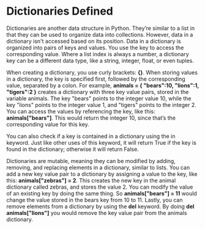 # Dictionaries Defined

Dictionaries are another data structure in Python. They’re similar to a list in that they can be used to organize data into collections. However, data in a dictionary isn't accessed based on its position. Data in a dictionary is organized into pairs of keys and values. You use the key to access the corresponding value. Where a list index is always a number, a dictionary key can be a different data type, like a string, integer, float, or even tuples.

When creating a dictionary, you use curly brackets: **{}**. When storing values in a dictionary, the key is specified first, followed by the corresponding value, separated by a colon. For example, **animals = { "bears":10, "lions":1, "tigers":2 }** creates a dictionary with three key value pairs, stored in the variable animals. The key "bears" points to the integer value 10, while the key "lions" points to the integer value 1, and "tigers" points to the integer 2. You can access the values by referencing the key, like this: **animals["bears"]**. This would return the integer 10, since that’s the corresponding value for this key.

You can also check if a key is contained in a dictionary using the in keyword. Just like other uses of this keyword, it will return True if the key is found in the dictionary; otherwise it will return False.

Dictionaries are mutable, meaning they can be modified by adding, removing, and replacing elements in a dictionary, similar to lists. You can add a new key value pair to a dictionary by assigning a value to the key, like this: **animals["zebras"] = 2**. This creates the new key in the animal dictionary called zebras, and stores the value 2. You can modify the value of an existing key by doing the same thing. So **animals["bears"] = 11** would change the value stored in the bears key from 10 to 11. Lastly, you can remove elements from a dictionary by using the **del** keyword. By doing **del animals["lions"]** you would remove the key value pair from the animals dictionary.